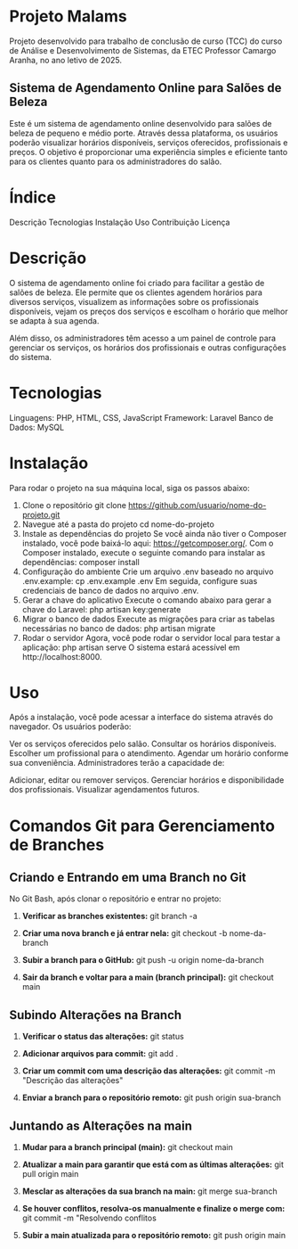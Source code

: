 # Projeto Malams
Projeto desenvolvido para trabalho de conclusão de curso (TCC) do curso de Análise e Desenvolvimento de Sistemas, da ETEC Professor Camargo Aranha, no ano letivo de 2025.
## Sistema de Agendamento Online para Salões de Beleza
Este é um sistema de agendamento online desenvolvido para salões de beleza de pequeno e médio porte. Através dessa plataforma, os usuários poderão visualizar horários disponíveis, serviços oferecidos, profissionais e preços. O objetivo é proporcionar uma experiência simples e eficiente tanto para os clientes quanto para os administradores do salão.

# Índice
Descrição
Tecnologias
Instalação
Uso
Contribuição
Licença

# Descrição
O sistema de agendamento online foi criado para facilitar a gestão de salões de beleza. Ele permite que os clientes agendem horários para diversos serviços, visualizem as informações sobre os profissionais disponíveis, vejam os preços dos serviços e escolham o horário que melhor se adapta à sua agenda.

Além disso, os administradores têm acesso a um painel de controle para gerenciar os serviços, os horários dos profissionais e outras configurações do sistema.

# Tecnologias
Linguagens: PHP, HTML, CSS, JavaScript
Framework: Laravel
Banco de Dados: MySQL

# Instalação
Para rodar o projeto na sua máquina local, siga os passos abaixo:

1. Clone o repositório
git clone https://github.com/usuario/nome-do-projeto.git
2. Navegue até a pasta do projeto
cd nome-do-projeto
3. Instale as dependências do projeto
Se você ainda não tiver o Composer instalado, você pode baixá-lo aqui: https://getcomposer.org/.
Com o Composer instalado, execute o seguinte comando para instalar as dependências:
composer install
4. Configuração do ambiente
Crie um arquivo .env baseado no arquivo .env.example:
cp .env.example .env
Em seguida, configure suas credenciais de banco de dados no arquivo .env.
5. Gerar a chave do aplicativo
Execute o comando abaixo para gerar a chave do Laravel:
php artisan key:generate
6. Migrar o banco de dados
Execute as migrações para criar as tabelas necessárias no banco de dados:
php artisan migrate
7. Rodar o servidor
Agora, você pode rodar o servidor local para testar a aplicação:
php artisan serve
O sistema estará acessível em http://localhost:8000.

# Uso
Após a instalação, você pode acessar a interface do sistema através do navegador. Os usuários poderão:

Ver os serviços oferecidos pelo salão.
Consultar os horários disponíveis.
Escolher um profissional para o atendimento.
Agendar um horário conforme sua conveniência.
Administradores terão a capacidade de:

Adicionar, editar ou remover serviços.
Gerenciar horários e disponibilidade dos profissionais.
Visualizar agendamentos futuros.
# Comandos Git para Gerenciamento de Branches

## Criando e Entrando em uma Branch no Git

No Git Bash, após clonar o repositório e entrar no projeto:

1. **Verificar as branches existentes:**
   git branch -a

2. **Criar uma nova branch e já entrar nela:**
   git checkout -b nome-da-branch
   
3. **Subir a branch para o GitHub:**
   git push -u origin nome-da-branch
     
4. **Sair da branch e voltar para a main (branch principal):**
   git checkout main
   
## Subindo Alterações na Branch

1. **Verificar o status das alterações:**
   git status
   
2. **Adicionar arquivos para commit:**
   git add .
   
3. **Criar um commit com uma descrição das alterações:**
   git commit -m "Descrição das alterações"
   
4. **Enviar a branch para o repositório remoto:**
   git push origin sua-branch

## Juntando as Alterações na main

1. **Mudar para a branch principal (main):**
   git checkout main
   
2. **Atualizar a main para garantir que está com as últimas alterações:**
   git pull origin main
   
4. **Mesclar as alterações da sua branch na main:**
   git merge sua-branch
   
5. **Se houver conflitos, resolva-os manualmente e finalize o merge com:**
   git commit -m "Resolvendo conflitos
   
7. **Subir a main atualizada para o repositório remoto:**
  git push origin main
   


